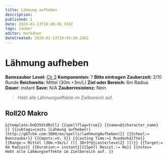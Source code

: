 ```yaml
---
title: Lähmung aufheben
description: 
published: 1
date: 2024-01-13T16:46:46.745Z
tags: zauber
editor: markdown
dateCreated: 2024-01-13T16:43:20.246Z
---
```


# Lähmung aufheben
**Bannzauber**
**Level:** [Clr 3](/spellLists/cleric)
**Komponenten:** ? **Bitte eintragen**
**Zauberzeit:** 2/10 Runde
**Reichweite:** Mittel (30m.+3m/L)
**Ziel oder Bereich:** 6m Radius
**Dauer:** instant
**Save:** N/A
**Zauberresistenz:** Nein

> Hebt alle Lähmungseffekte im Zielbereich auf.


## Roll20 Makro
`&{template:DnD35StdRoll} {{spellflag=true}} {{name=@{character_name} }} {{subtags=casts [Lähmung aufheben!](http://g07ch4.com:3000/en/spells/laehmungAufheben)}} {{School:= Bannzauber}} {{Cmpnts:=V, S}} {{Casting Time:=1 Rundenhälfte}} {{Range:= Mittel (30m.+3m/L) ([[ 30+3*@{casterlevel2} ]])}} {{Target:= 6m Radius}} {{Duration:= instant}}{{Spell Resist.:= No}} {{notes=  Hebt alle Lähmungseffekte im Zielbereich auf. }}`